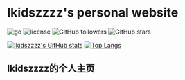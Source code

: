 # lkidszzzz's personal website

![go](https://img.shields.io/github/go-mod/go-version/lkidszzzz/lkidszzzz-website)
![license](https://img.shields.io/github/license/lkidszzzz/lkidszzzz-website)
![GitHub followers](https://img.shields.io/github/followers/lkidszzzz?style=social)
![GitHub stars](https://img.shields.io/github/stars/lkidszzzz?style=social)

[![lkidszzzz's GitHub stats](https://github-readme-stats.vercel.app/api?username=lkidszzzz&show_icons=true&theme=dracula)](https://github.com/anuraghazra/github-readme-stats)
[![Top Langs](https://github-readme-stats.vercel.app/api/top-langs/?username=lkidszzzz&show_icons=true&theme=dracula)](https://github.com/anuraghazra/github-readme-stats)

## lkidszzzz的个人主页
